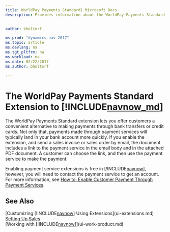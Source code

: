 ```yaml
---
title: WorldPay Payments Standard| Microsoft Docs
description: Provides information about the WorldPay Payments Standard extension

 
author: bholtorf

ms.prod: "dynamics-nav-2017"
ms.topic: article
ms.devlang: na
ms.tgt_pltfrm: na
ms.workload: na
ms.date: 02/22/2017
ms.author: bholtorf

---
```

# The WorldPay Payments Standard Extension to [!INCLUDE[navnow_md](includes/navnow_md.md)]
The WorldPay Payments Standard extension lets you offer customers a convenient alternative to making payments through bank transfers or credit cards. Not only that, payments made through payment services will typically land in your bank account more quickly.
If you enable the extension, and send a sales invoice or sales order by email, the document includes a link to the payment service in the email body and in the attached PDF document. A customer can choose the link, and then use the payment service to make the payment.

Enabling payment service extensions is free in [!INCLUDE[navnow](includes/navnow_md.md)], however, you will need to contact the payment service to get an account. For more information, see [How to: Enable Customer Payment Through Payment Services](sales-how-enable-payment-service-extensions.md).

## See Also
[Customizing [!INCLUDE[navnow](includes/navnow_md.md)] Using Extensions](ui-extensions.md)  
[Setting Up Sales](sales-setup-sales.md)  
[Working with [!INCLUDE[navnow](includes/navnow_md.md)]](ui-work-product.md)